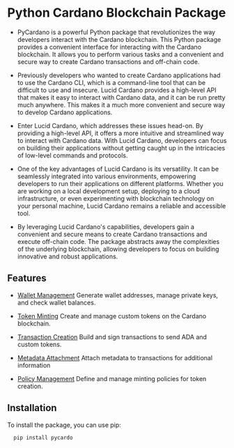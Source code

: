 # Python Cardano Blockchain Package

 - PyCardano is a powerful Python package that revolutionizes the way developers interact with the Cardano blockchain. This Python package provides a convenient interface for interacting with the Cardano blockchain. It allows you to perform various tasks and a convenient and secure way to create Cardano transactions and off-chain code.

 - Previously developers who wanted to create Cardano applications had to use the Cardano CLI, which is a command-line tool that can be difficult to use and insecure. Lucid Cardano provides a high-level API that makes it easy to interact with Cardano data, and it can be run pretty much anywhere. This makes it a much more convenient and secure way to develop Cardano applications.

 - Enter Lucid Cardano, which addresses these issues head-on. By providing a high-level API, it offers a more intuitive and streamlined way to interact with Cardano data. With Lucid Cardano, developers can focus on building their applications without getting caught up in the intricacies of low-level commands and protocols.

 - One of the key advantages of Lucid Cardano is its versatility. It can be seamlessly integrated into various environments, empowering developers to run their applications on different platforms. Whether you are working on a local development setup, deploying to a cloud infrastructure, or even experimenting with blockchain technology on your personal machine, Lucid Cardano remains a reliable and accessible tool.

 - By leveraging Lucid Cardano's capabilities, developers gain a convenient and secure means to create Cardano transactions and execute off-chain code. The package abstracts away the complexities of the underlying blockchain, allowing developers to focus on building innovative and robust applications.


## Features

 - [Wallet Management](https://awesomeopensource.com/project/elangosundar/awesome-README-templates)
     Generate wallet addresses, manage private keys, and check wallet balances.
 - [Token Minting](https://github.com/matiassingers/awesome-readme)
        Create and manage custom tokens on the Cardano blockchain.
 - [Transaction Creation](https://bulldogjob.com/news/449-how-to-write-a-good-readme-for-your-github-project)
        Build and sign transactions to send ADA and custom tokens.
  - [Metadata Attachment](https://bulldogjob.com/news/449-how-to-write-a-good-readme-for-your-github-project)
            Attach metadata to transactions for additional information

- [Policy Management](https://bulldogjob.com/news/449-how-to-write-a-good-readme-for-your-github-project)
     Define and manage minting policies for token creation.


## Installation
To install the package, you can use pip:

```bash
  pip install pycardo
```



